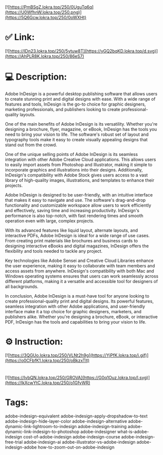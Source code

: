 [![https://PmBSgZ.lokra.top/250/0UguTq6q](https://U0WfhnW.lokra.top/250.png)](https://5Q6Gcw.lokra.top/250/0oWXHt)
# ✅ Link:
[![https://IDn23.lokra.top/250/5ytuw8T](https://yGQ2bqKD.lokra.top/d.svg)](https://AhPLR8K.lokra.top/250/86eS7)
# 💻 Description:
Adobe InDesign is a powerful desktop publishing software that allows users to create stunning print and digital designs with ease. With a wide range of features and tools, InDesign is the go-to choice for graphic designers, marketing professionals, and publishers looking to create professional-quality layouts.

One of the main benefits of Adobe InDesign is its versatility. Whether you're designing a brochure, flyer, magazine, or eBook, InDesign has the tools you need to bring your vision to life. The software's robust set of layout and typography tools make it easy to create visually appealing designs that stand out from the crowd.

One of the unique selling points of Adobe InDesign is its seamless integration with other Adobe Creative Cloud applications. This allows users to easily import assets from Photoshop and Illustrator, making it simple to incorporate graphics and illustrations into their designs. Additionally, InDesign's compatibility with Adobe Stock gives users access to a vast library of high-quality images, illustrations, and templates to enhance their projects.

Adobe InDesign is designed to be user-friendly, with an intuitive interface that makes it easy to navigate and use. The software's drag-and-drop functionality and customizable workspace allow users to work efficiently and effectively, saving time and increasing productivity. InDesign's performance is also top-notch, with fast rendering times and smooth operation even with large, complex projects.

With its advanced features like liquid layout, alternate layouts, and interactive PDFs, Adobe InDesign is ideal for a wide range of use cases. From creating print materials like brochures and business cards to designing interactive eBooks and digital magazines, InDesign offers the flexibility and tools needed to tackle any project.

Key technologies like Adobe Sensei and Creative Cloud Libraries enhance the user experience, making it easy to collaborate with team members and access assets from anywhere. InDesign's compatibility with both Mac and Windows operating systems ensures that users can work seamlessly across different platforms, making it a versatile and accessible tool for designers of all backgrounds.

In conclusion, Adobe InDesign is a must-have tool for anyone looking to create professional-quality print and digital designs. Its powerful features, seamless integration with other Adobe applications, and user-friendly interface make it a top choice for graphic designers, marketers, and publishers alike. Whether you're designing a brochure, eBook, or interactive PDF, InDesign has the tools and capabilities to bring your vision to life.

# ⚙️ Instruction:
[![https://3QGUo.lokra.top/250/VLNt2h9g](https://YjPfK.lokra.top/i.gif)](https://o0CFbfK1.lokra.top/250/oBkzxTlt)
#
[![https://IvbQN.lokra.top/250/GROVA](https://G0q1Ouz.lokra.top/l.svg)](https://IkXcwYtC.lokra.top/250/o1GfvWR)
# Tags:
adobe-indesign-equivalent adobe-indesign-apply-dropshadow-to-text adobe-indesign-hide-layer-color adobe-indesign-alternative adobe-dynamic-link-lightroom-to-indesign adobe-indesign-training adobe-dynamic-link-indesign-to-photoshop adobe-indesigner what-is-adobe-indesign cost-of-adobe-indesign adobe-indesign-course adobe-indesign-free-trial adobe-indesign-ai adobe-illustrator-vs-adobe-indesign adobe-indesign-adobe how-to-zoom-out-on-adobe-indesign





